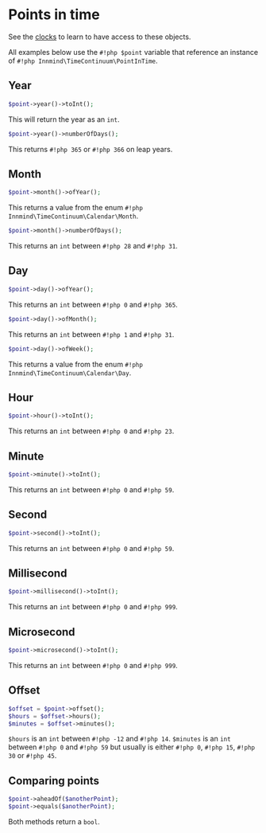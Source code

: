 # Points in time

See the [clocks](clocks.md) to learn to have access to these objects.

All examples below use the `#!php $point` variable that reference an instance of `#!php Innmind\TimeContinuum\PointInTime`.

## Year

```php
$point->year()->toInt();
```

This will return the year as an `int`.

```php
$point->year()->numberOfDays();
```

This returns `#!php 365` or `#!php 366` on leap years.

## Month

```php
$point->month()->ofYear();
```

This returns a value from the enum `#!php Innmind\TimeContinuum\Calendar\Month`.

```php
$point->month()->numberOfDays();
```

This returns an `int` between `#!php 28` and `#!php 31`.

## Day

```php
$point->day()->ofYear();
```

This returns an `int` between `#!php 0` and `#!php 365`.

```php
$point->day()->ofMonth();
```

This returns an `int` between `#!php 1` and `#!php 31`.

```php
$point->day()->ofWeek();
```

This returns a value from the enum `#!php Innmind\TimeContinuum\Calendar\Day`.

## Hour

```php
$point->hour()->toInt();
```

This returns an `int` between `#!php 0` and `#!php 23`.

## Minute

```php
$point->minute()->toInt();
```

This returns an `int` between `#!php 0` and `#!php 59`.

## Second

```php
$point->second()->toInt();
```

This returns an `int` between `#!php 0` and `#!php 59`.

## Millisecond

```php
$point->millisecond()->toInt();
```

This returns an `int` between `#!php 0` and `#!php 999`.

## Microsecond

```php
$point->microsecond()->toInt();
```

This returns an `int` between `#!php 0` and `#!php 999`.

## Offset

```php
$offset = $point->offset();
$hours = $offset->hours();
$minutes = $offset->minutes();
```

`$hours` is an `int` between `#!php -12` and `#!php 14`. `$minutes` is an `int` between `#!php 0` and `#!php 59` but usually is either `#!php 0`, `#!php 15`, `#!php 30` or `#!php 45`.

## Comparing points

```php
$point->aheadOf($anotherPoint);
$point->equals($anotherPoint);
```

Both methods return a `bool`.
